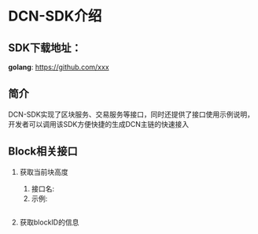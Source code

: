 # DCN-SDK介绍

## SDK下载地址：
**golang**: <https://github.com/xxx>

## 简介
DCN-SDK实现了区块服务、交易服务等接口，同时还提供了接口使用示例说明，开发者可以调用该SDK方便快捷的生成DCN主链的快速接入

## Block相关接口

1. 获取当前块高度
    1. 接口名: 
    2. 示例: 
    ```golang

    ```

1. 获取blockID的信息


## 